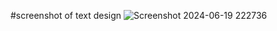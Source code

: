 #screenshot of text design
![Screenshot 2024-06-19 222736](https://github.com/TinaRani2003/My_Application/assets/160511456/1381b247-62b4-4cb1-aff2-6ed090c14d47)
